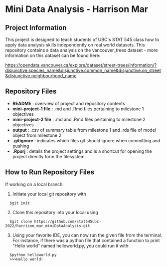 # Mini Data Analysis - Harrison Mar


## Project Information

This project is designed to teach students of UBC's STAT 545 class how to apply data analysis skills independently on real world datasets. This repository contains a data analysis on the vancouver_trees dataset - more information on this dataset can be found here: 

https://opendata.vancouver.ca/explore/dataset/street-trees/information/?disjunctive.species_name&disjunctive.common_name&disjunctive.on_street&disjunctive.neighbourhood_name

## Repository Files

- **README** : overview of project and repository contents
- **mini-project-1 file** : .md and .Rmd files pertaining to milestone 1 objectives
- **mini-project-2 file** : .md and .Rmd files pertaining to milestone 2 objectives
- **output** : .csv of summary table from milestone 1 and .rds file of model object from milestone 2
- **.gitignore** : indicates which files git should ignore when committing and pushing
- **.Rporj** : details the project settings and is a shortcut for opening the project directly form the filesystem

## How to Run Repository Files
If working on a local branch:
1. Initiate your local git repository with
```
  $git init
```
2. Clone this repository into your local using
```
  $git clone https://github.com/stat545ubc-2022/harrison_mar_miniDataAnalysis.git
```
 3. Using your favorite IDE, you can now run the given file from the terminal. For instance, if there was a python file that contained a function to print "Hello world" named helloworld.py, you could run it with:
```
  $python helloworld.py
  >>>Hello world!
```